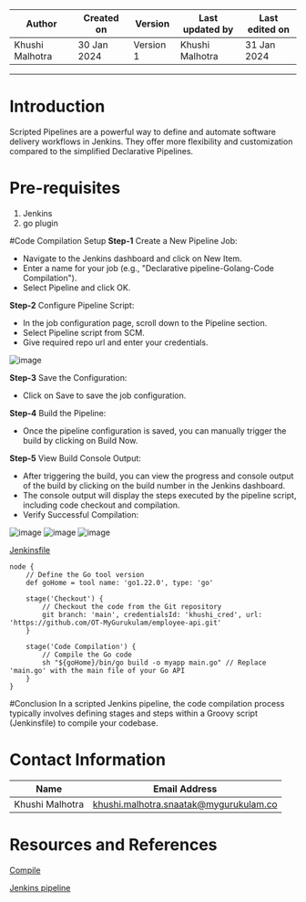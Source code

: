 |   Author        |  Created on   |  Version   | Last updated by  | Last edited on |
| --------------- | --------------| -----------|----------------- | -------------- |
| Khushi Malhotra |  30 Jan 2024  |  Version 1 | Khushi Malhotra  | 31 Jan 2024    |
***

# Introduction
Scripted Pipelines are a powerful way to define and automate software delivery workflows in Jenkins. They offer more flexibility and customization compared to the simplified Declarative Pipelines. 

# Pre-requisites
1. Jenkins
2. go plugin

#Code Compilation Setup
**Step-1** Create a New Pipeline Job:

- Navigate to the Jenkins dashboard and click on New Item.
- Enter a name for your job (e.g., "Declarative pipeline-Golang-Code Compilation").
- Select Pipeline and click OK.

**Step-2** Configure Pipeline Script:

- In the job configuration page, scroll down to the Pipeline section.
- Select Pipeline script from SCM.
- Give required repo url and enter your credentials.

![image](https://github.com/avengers-p7/Documentation/assets/156056460/c9ec8323-1c57-4ad7-b10e-33a9244c8567)

**Step-3** Save the Configuration:

- Click on Save to save the job configuration.

**Step-4** Build the Pipeline:

- Once the pipeline configuration is saved, you can manually trigger the build by clicking on Build Now.

**Step-5** View Build Console Output:

- After triggering the build, you can view the progress and console output of the build by clicking on the build number in the Jenkins dashboard.
- The console output will display the steps executed by the pipeline script, including code checkout and compilation.
- Verify Successful Compilation:

![image](https://github.com/avengers-p7/Documentation/assets/156056460/525218c5-6e00-4b81-8349-e7ee841c3d34)
![image](https://github.com/avengers-p7/Documentation/assets/156056460/e8543a19-f042-46e3-ae78-a275de219f28)
![image](https://github.com/avengers-p7/Documentation/assets/156056460/9d506576-6151-4f79-9ee2-45b2034dac21)

[Jenkinsfile](https://github.com/avengers-p7/Jenkinsfile/blob/main/Scripted%20Pipeline/golang/code_compilation/Jenkinsfile)
```Shell
node {
    // Define the Go tool version
    def goHome = tool name: 'go1.22.0', type: 'go'

    stage('Checkout') {
        // Checkout the code from the Git repository
        git branch: 'main', credentialsId: 'khushi_cred', url: 'https://github.com/OT-MyGurukulam/employee-api.git'
    }
    
    stage('Code Compilation') {
        // Compile the Go code
        sh "${goHome}/bin/go build -o myapp main.go" // Replace 'main.go' with the main file of your Go API
    }
}
```

#Conclusion
In a scripted Jenkins pipeline, the code compilation process typically involves defining stages and steps within a Groovy script (Jenkinsfile) to compile your codebase. 

# Contact Information
| Name            | Email Address                        |
|-----------------|--------------------------------------|
| Khushi Malhotra | khushi.malhotra.snaatak@mygurukulam.co |

# Resources and References 
[Compile](https://github.com/avengers-p7/Documentation/blob/main/Application_CI/Design/05-%20GoLang%20CI%20Checks/Code_compilationPOC-go.md)

[Jenkins pipeline](https://www.jenkins.io/doc/book/pipeline/#:~:text=Scripted%20Pipeline%20syntax.-,Declarative%20Pipeline%20fundamentals,done%20throughout%20your%20entire%20Pipeline.&text=Execute%20this%20Pipeline%20or%20any,stages%2C%20on%20any%20available%20agent.&text=Defines%20the%20%22Build%22%20stage.&text=Perform%20some%20steps%20related%20to%20the%20%22Build%22%20stage.)
